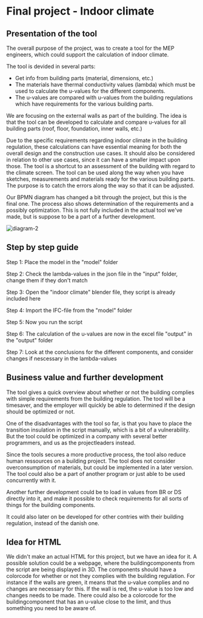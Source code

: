
# Final project - Indoor climate 

## Presentation of the tool

The overall purpose of the project, was to create a tool for the MEP engineers, which could support the calculation of indoor climate. 

The tool is devided in several parts:
- Get info from building parts (material, dimensions, etc.)
- The materials have thermal conductivity values (lambda) which must be used to calculate the u-values for the different components.
- The u-values are compared with u-values from the building regulations which have requirements for the various building parts.

We are focusing on the external walls as part of the building. The idea is that the tool can be developed to calculate and compare u-values for all building parts (roof, floor, foundation, inner walls, etc.)

Due to the specific requirements regarding indoor climate in the building regulation, these calculations can have essential meaning for both the overall design and the construction use cases. It should also be considered in relation to other use cases, since it can have a smaller impact upon those. The tool is a shortcut to an assessment of the building with regard to the climate screen.
The tool can be used along the way when you have sketches, measurements and materials ready for the various building parts. The purpose is to catch the errors along the way so that it can be adjusted.

Our BPMN diagram has changed a bit through the project, but this is the final one. The process also shows determination of the requirements and a possibly optimization. This is not fully included in the actual tool we've made, but is suppose to be a part of a further development. 

![diagram-2](https://user-images.githubusercontent.com/112402480/203063864-79c07321-011d-4aa8-8829-4d201af49ddc.svg)

## Step by step guide

Step 1: Place the model in the "model" folder

Step 2: Check the lambda-values in the json file in the "input" folder, change them if they don't match

Step 3: Open the "indoor climate" blender file, they script is already included here

Step 4: Import the IFC-file from the "model" folder

Step 5: Now you run the script

Step 6: The calculation of the u-values are now in the excel file "output" in the "output" folder

Step 7: Look at the conclusions for the different components, and consider changes if nescessary in the lambda-values

## Business value and further development

The tool gives a quick overview about whether or not the building complies with simple requirements from the building regulation. The tool will be a timesaver, and the employer will quickly be able to determined if the design should be optimized or not.

One of the disadvantages with the tool so far, is that you have to place the transition insulation in the script manually, which is a bit of a vulnerability. But the tool could be optimized in a company with several better programmers, and us as the projectleaders instead. 

Since the tools secures a more productive process, the tool also reduce human ressources on a building project. The tool does not consider overconsumption of materials, but could be implemented in a later version. The tool could also be a part of another program or just able to be used concurrently with it. 

Another further development could be to load in values from BR or DS directly into it, and make it possible to check requirements for all sorts of things for the building components. 

It could also later on be developed for other contries with their building regulation, instead of the danish one. 

## Idea for HTML

We didn't make an actual HTML for this project, but we have an idea for it. A possible solution could be a webpage, where the buildingcomponents from the script are being displayed in 3D. The components should have a colorcode for whether or not they complies with the building regulation. For instance if the walls are green, it means that the u-value complies and no changes are necessary for this. If the wall is red, the u-value is too low and changes needs to be made. There could also be a colorcode for the buildingcomponent that has an u-value close to the limit, and thus something you need to be aware of. 
